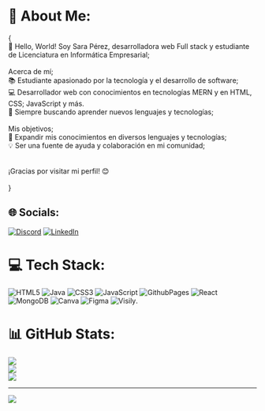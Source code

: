 # 💫 About Me:
 {<br>👋 Hello, World! Soy Sara Pérez, desarrolladora web Full stack y estudiante de Licenciatura en Informática Empresarial; <br><br>Acerca de mí;<br>📚 Estudiante apasionado por la tecnología y el desarrollo de software;<br>💻 Desarrollador web con conocimientos en tecnologías MERN y en HTML, CSS; JavaScript y más.<br>🌱 Siempre buscando aprender nuevos lenguajes y tecnologías;<br><br>Mis objetivos;<br>🚀 Expandir mis conocimientos en diversos lenguajes y tecnologías;<br>💡 Ser una fuente de ayuda y colaboración en mi comunidad;<br><br><br>¡Gracias por visitar mi perfil! 😊<br><br>}<br>


## 🌐 Socials:
[![Discord](https://img.shields.io/badge/Discord-%237289DA.svg?logo=discord&logoColor=white)](https://discord.gg/Sardraw#6305) [![LinkedIn](https://img.shields.io/badge/LinkedIn-%230077B5.svg?logo=linkedin&logoColor=white)](https://linkedin.com/in/https://www.linkedin.com/in/sarabelenperez) 

# 💻 Tech Stack:
![HTML5](https://img.shields.io/badge/html5-%23E34F26.svg?style=for-the-badge&logo=html5&logoColor=white) ![Java](https://img.shields.io/badge/java-%23ED8B00.svg?style=for-the-badge&logo=openjdk&logoColor=white) ![CSS3](https://img.shields.io/badge/css3-%231572B6.svg?style=for-the-badge&logo=css3&logoColor=white) ![JavaScript](https://img.shields.io/badge/javascript-%23323330.svg?style=for-the-badge&logo=javascript&logoColor=%23F7DF1E) ![GithubPages](https://img.shields.io/badge/github%20pages-121013?style=for-the-badge&logo=github&logoColor=white) ![React](https://img.shields.io/badge/react-%2320232a.svg?style=for-the-badge&logo=react&logoColor=%2361DAFB) ![MongoDB](https://img.shields.io/badge/MongoDB-%234ea94b.svg?style=for-the-badge&logo=mongodb&logoColor=white) ![Canva](https://img.shields.io/badge/Canva-%2300C4CC.svg?style=for-the-badge&logo=Canva&logoColor=white) ![Figma](https://img.shields.io/badge/figma) ![Visily](https://img.shields.io/badge/visily).
# 📊 GitHub Stats:
![](https://github-readme-stats.vercel.app/api?username=sarabperez&theme=radical&hide_border=false&include_all_commits=false&count_private=false)<br/>
![](https://github-readme-streak-stats.herokuapp.com/?user=sarabperez&theme=radical&hide_border=false)<br/>
![](https://github-readme-stats.vercel.app/api/top-langs/?username=sarabperez&theme=radical&hide_border=false&include_all_commits=false&count_private=false&layout=compact)

---
[![](https://visitcount.itsvg.in/api?id=sarabperez&icon=0&color=0)](https://visitcount.itsvg.in)

<!-- Proudly created with GPRM ( https://gprm.itsvg.in ) -->

